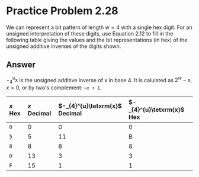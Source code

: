 # Practice Problem 2.28

We can represent a bit pattern of length $w = 4$ with a single hex digit. For an unsigned interpretation of these digits, use Equation 2.12 to fill in the following table giving the values and the bit representations (in hex) of the unsigned additive inverses of the digits shown.

## Answer

$-_{4}^{u}\textrm{x}$ is the unsigned additive inverse of x in base 4. It is calulated as $2^w - x, x > 0$, or by two's complement: `~x + 1`.

| $x$ Hex | $x$ Decimal | $-_{4}^{u}\tetxrm{x}$ Decimal | $-_{4}^{u}\tetxrm{x}$ Hex |
| :--     | :--         | :--                           | :--                       |
| `0`     | 0           | 0                             | 0                         |
| `5`     | 5           | 11                            | B                         |
| `8`     | 8           | 8                             | 8                         |
| `D`     | 13          | 3                             | 3                         |
| `F`     | 15          | 1                             | 1                         |
